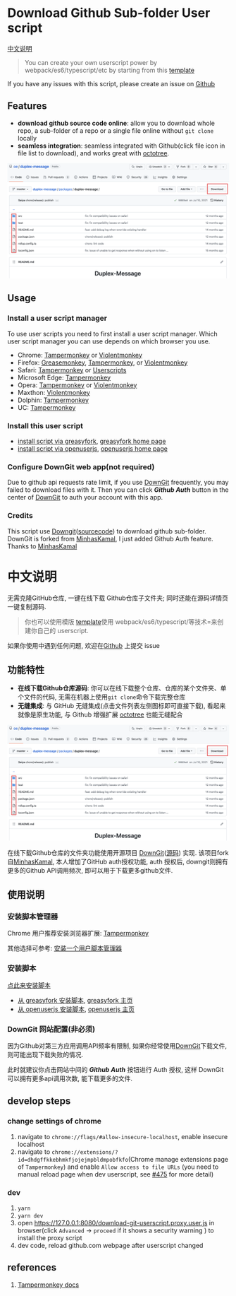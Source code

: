 # Download Github Sub-folder User script

[中文说明](#中文说明)

> You can create your own userscript power by webpack/es6/typescript/etc by starting from this [template](https://github.com/oe/webpack-userscript-template)

If you have any issues with this script, please create an issue on [Github](https://github.com/oe/download-git-userscript/issues)

## Features
* **download github source code online**: allow you to download whole repo,  a sub-folder of a repo  or a single file online without `git clone` locally
* **seamless integration**: seamless integrated with Github(click file icon in file list to download), and works great with [octotree](https://github.com/ovity/octotree).

![Download Github screenshot](./screenshot.png)

## Usage

### Install a user script manager
To use user scripts you need to first install a user script manager. Which user script manager you can use depends on which browser you use.

  * Chrome: [Tampermonkey](https://chrome.google.com/webstore/detail/tampermonkey/dhdgffkkebhmkfjojejmpbldmpobfkfo) or [Violentmonkey](https://chrome.google.com/webstore/detail/violent-monkey/jinjaccalgkegednnccohejagnlnfdag)
  * Firefox: [Greasemonkey](https://addons.mozilla.org/firefox/addon/greasemonkey/), [Tampermonkey](https://addons.mozilla.org/firefox/addon/tampermonkey/), or [Violentmonkey](https://addons.mozilla.org/firefox/addon/violentmonkey/)
  * Safari: [Tampermonkey](http://tampermonkey.net/?browser=safari) or [Userscripts](https://apps.apple.com/app/userscripts/id1463298887)
  * Microsoft Edge: [Tampermonkey](https://www.microsoft.com/store/p/tampermonkey/9nblggh5162s)
  * Opera: [Tampermonkey](https://addons.opera.com/extensions/details/tampermonkey-beta/) or [Violentmonkey](https://violentmonkey.github.io/get-it/)
  * Maxthon: [Violentmonkey](http://extension.maxthon.com/detail/index.php?view_id=1680)
  * Dolphin: [Tampermonkey](https://play.google.com/store/apps/details?id=net.tampermonkey.dolphin)
  * UC: [Tampermonkey](https://www.tampermonkey.net/?browser=ucweb&ext=dhdg)

### Install this user script

* [install script via greasyfork](https://greasyfork.org/scripts/411834-download-github-repo-sub-folder/code/Download%20github%20repo%20sub-folder.user.js), [greasyfork home page](https://greasyfork.org/scripts/411834-download-github-repo-sub-folder)
* [install script via openuserjs](https://openuserjs.org/install/oe/Download_github_repo_online.user.js), [openuserjs home page](https://openuserjs.org/scripts/oe/Download_github_repo_online)


### Configure DownGit web app(not required)
Due to github api requests rate limit, if you use [DownGit](https://downgit.evecalm.com/) frequently, you may failed to download files with it. Then you can click ***Github Auth*** button in the center of [DownGit](https://downgit.evecalm.com/) to auth your account with this app.


### Credits
This script use [Downgit](https://downgit.evecalm.com/)([sourcecode](https://github.com/oe/DownGit/)) to download github sub-folder. DownGit is forked from [MinhasKamal](https://github.com/MinhasKamal/DownGit), I just added Github Auth feature. Thanks to [MinhasKamal](https://github.com/MinhasKamal/)


# 中文说明

无需克隆GitHub仓库, 一键在线下载 Github仓库子文件夹; 同时还能在源码详情页一键复制源码.

> 你也可以使用模版 [template](https://github.com/oe/webpack-userscript-template)使用 webpack/es6/typescript/等技术=来创建你自己的 userscript.

如果你使用中遇到任何问题, 欢迎在[Github](https://github.com/oe/download-git-userscript/issues) 上提交 issue
## 功能特性
* **在线下载Github仓库源码**: 你可以在线下载整个仓库、仓库的某个文件夹、单个文件的代码, 无需在机器上使用`git clone`命令下载完整仓库
* **无缝集成**: 与 GitHub 无缝集成(点击文件列表左侧图标即可直接下载), 看起来就像是原生功能, 与 Github 增强扩展 [octotree](https://github.com/ovity/octotree) 也能无缝配合


![Download Github screenshot](./screenshot.png)

在线下载Github仓库的文件夹功能使用开源项目 [DownGit](https://downgit.evecalm.com/)([源码](https://github.com/oe/DownGit/)) 实现. 该项目fork自[MinhasKamal](https://github.com/MinhasKamal/DownGit), 本人增加了GitHub auth授权功能, auth 授权后, downgit则拥有更多的Github API调用频次, 即可以用于下载更多github文件.


## 使用说明

### 安装脚本管理器

Chrome 用户推荐安装浏览器扩展: [Tampermonkey](https://chrome.google.com/webstore/detail/tampermonkey/dhdgffkkebhmkfjojejmpbldmpobfkfo) 

其他选择可参考: [安装一个用户脚本管理器](https://greasyfork.org/zh-CN#home-step-1)

### 安装脚本

[点此来安装脚本](https://greasyfork.org/scripts/411834-download-github-repo-sub-folder/code/Download%20github%20repo%20sub-folder.user.js)
* [从 greasyfork 安装脚本](https://greasyfork.org/scripts/411834-download-github-repo-sub-folder/code/Download%20github%20repo%20sub-folder.user.js), [greasyfork 主页](https://greasyfork.org/scripts/411834-download-github-repo-sub-folder)
* [从 openuserjs 安装脚本](https://openuserjs.org/install/oe/Download_github_repo_online.user.js), [openuserjs 主页](https://openuserjs.org/scripts/oe/Download_github_repo_online)

### DownGit 网站配置(非必须)
因为Github对第三方应用调用API频率有限制, 如果你经常使用[DownGit](https://downgit.evecalm.com/)下载文件, 则可能出现下载失败的情况. 

此时就建议你点击网站中间的 ***Github Auth*** 按钮进行 Auth 授权, 这样 DownGit 可以拥有更多api调用次数, 能下载更多的文件. 

## develop steps

### change settings of chrome

1. navigate to `chrome://flags/#allow-insecure-localhost`, enable insecure localhost
2. navigate to `chrome://extensions/?id=dhdgffkkebhmkfjojejmpbldmpobfkfo`(Chrome manage extensions page of `Tampermonkey`) and enable `Allow access to file URLs` (you need to manual reload page when dev userscript, see [#475](https://github.com/Tampermonkey/tampermonkey/issues/475#issuecomment-348594785) for more detail)

### dev

1. `yarn`
2. `yarn dev`
3. open <https://127.0.0.1:8080/download-git-userscript.proxy.user.js> in browser(click  `Advanced` -> `proceed` if it shows a security warning ) to install the proxy script
4. dev code, reload github.com webpage after userscript changed



## references
1. [Tampermonkey docs](https://www.tampermonkey.net/documentation.php)
